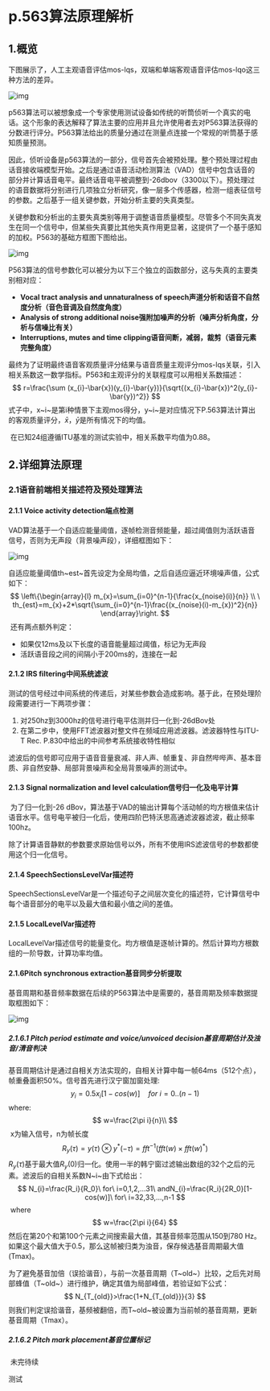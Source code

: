 # p.563算法原理解析

## 1.概览

​		下图展示了，人工主观语音评估mos-lqs，双端和单端客观语音评估mos-lqo这三种方法的差异。

![img](file:///C:\Users\pangc\AppData\Local\Temp\ksohtml15964\wps1.png)

​		p563算法可以被想象成一个专家使用测试设备如传统的听筒侦听一个真实的电话。这个形象的表达解释了算法主要的应用并且允许使用者去对P563算法获得的分数进行评分。P563算法给出的质量分通过在测量点连接一个常规的听筒基于感知质量预测。

​		因此，侦听设备是p563算法的一部分，信号首先会被预处理。整个预处理过程由话音接收端模型开始。之后是通过语音活动检测算法（VAD）信号中包含话音的部分并计算话音电平。最终话音电平被调整到-26dbov（3300以下）。预处理过的语音数据将分别进行几项独立分析研究，像一层多个传感器，检测一组表征信号的参数。之后基于一组关键参数，开始分析主要的失真类型。

​		关键参数和分析出的主要失真类别等用于调整语音质量模型。尽管多个不同失真发生在同一个信号中，但某些失真要比其他失真作用更显著，这提供了一个基于感知的加权。P563的基础方框图下图给出。

![img](file:///C:\Users\pangc\AppData\Local\Temp\ksohtml15964\wps2.png)

​		P563算法的信号参数化可以被分为以下三个独立的函数部分，这与失真的主要类别相对应：

- **Vocal tract analysis and unnaturalness of speech声道分析和话音不自然度分析（音色音调及自然度角度）**
- **Analysis of strong additional noise强附加噪声的分析（噪声分析角度，分析与信噪比有关）**
- **Interruptions, mutes and time clipping语音间断，减弱，裁剪（语音元素完整角度）**

​		最终为了证明最终语音客观质量评分结果与语音质量主观评分mos-lqs关联，引入相关系数这一数学指标。P563和主观评分的关联程度可以用相关系数描述：
$$
r=\frac{\sum (x_{i}-\bar{x})(y_{i}-\bar{y})}{\sqrt{(x_{i}-\bar{x})^2(y_{i}-\bar{y})^2}}
$$
​		式子中，x~i~是第i种情景下主观mos得分，y~i~是对应情况下P.563算法计算出的客观质量评分，$\bar{x}$，$\bar{y}$是所有情况下的均值。

​		在已知24组遵循ITU基准的测试实验中，相关系数平均值为0.88。

## 2.详细算法原理

### 2.1语音前端相关描述符及预处理算法

#### 2.1.1  Voice activity detection端点检测

​		VAD算法基于一个自适应能量阈值，逐帧检测音频能量，超过阈值则为活跃语音信号，否则为无声段（背景噪声段），详细框图如下：

![img](file:///C:\Users\pangc\AppData\Local\Temp\ksohtml15964\wps8.png)

​		自适应能量阈值th~est~首先设定为全局均值，之后自适应逼近环境噪声值，公式如下：
$$
\left\{\begin{array}{l}
m_{x}=\sum_{i=0}^{n-1}{\frac{x_{noise}(i)}{n}}       \\
\ th_{est}=m_{x}+2*\sqrt{\sum_{i=0}^{n-1}\frac{(x_{noise}(i)-m_{x})^2}{n}}
\end{array}\right.
$$
​		还有两点额外判定：

- 如果仅12ms及以下长度的语音能量超过阈值，标记为无声段
- 活跃语音段之间的间隔小于200ms的，连接在一起

#### 2.1.2  IRS filtering中间系统滤波

​		测试的信号经过中间系统的传递后，对某些参数会造成影响。基于此，在预处理阶段需要进行一下两项步骤：

1. 对250hz到3000hz的信号进行电平估测并归一化到-26dBov处
2. 在第二步中，使用FFT滤波器对整文件在频域应用滤波器。滤波器特性与ITU-T Rec. P.830中给出的中间参考系统接收特性相似

​		滤波后的信号即可应用于语音音量衰减、非人声、帧重复、非自然哔哔声、基本音质、非自然安静、局部背景噪声和全局背景噪声的测试中。

#### 2.1.3  Signal normalization and level calculation信号归一化及电平计算

​		为了归一化到-26 dBov，算法基于VAD的输出计算每个活动帧的均方根值来估计语音水平。信号电平被归一化后，使用四阶巴特沃思高通滤波器滤波，截止频率100hz。

​		除了计算语音静默的参数要求原始信号以外，所有不使用IRS滤波信号的参数都使用这个归一化信号。

#### 2.1.4  SpeechSectionsLevelVar描述符

​		SpeechSectionsLevelVar是一个描述句子之间层次变化的描述符，它计算信号中每个语音部分的电平以及最大值和最小值之间的差值。

#### 2.1.5  LocalLevelVar描述符

​		LocalLevelVar描述信号的能量变化。均方根值是逐帧计算的。然后计算均方根数组的一阶导数，计算功率均值。

#### 2.1.6Pitch synchronous extraction基音同步分析提取

​		基音周期和基音频率数据在后续的P563算法中是需要的，基音周期及频率数据提取框图如下：

![img](file:///C:\Users\pangc\AppData\Local\Temp\ksohtml15964\wps10.png)

##### 2.1.6.1  Pitch period estimate and voice/unvoiced decision基音周期估计及浊音/清音判决

​		基音周期估计是通过自相关方法实现的，自相关计算中每一帧64ms（512个点），帧重叠面积50%。信号首先进行汉宁窗加窗处理:
$$
y_{i}=0.5x_{i}[1-cos(w)]\quad for\ i=0..(n-1)
$$
​		where:
$$
w=\frac{2\pi i}{n}\\
$$
​		x为输入信号，n为帧长度
$$
R_{y}(\tau)=y(\tau)\otimes y^{*}(-\tau)=fft^{-1}(fft(w)\times fft(w)^{*})
$$
​		$R_{y}(\tau)$基于最大值$R_{y}(0)$归一化。使用一半的韩宁窗过滤输出数组的32个之后的元素。滤波后的自相关系数N~i~由下式给出：
$$
N_{i}=\frac{R_i}{R_0}\ for\ i=0,1,2,...31\ andN_{i}=\frac{R_i}{2R_0}[1-cos(w)]\ for\ i=32,33,...,n-1
$$
​		where
$$
w=\frac{2\pi i}{64}
$$
​		然后在第20个和第100个元素之间搜索最大值，其基音频率范围从150到780 Hz。如果这个最大值大于0.5，那么这帧被归类为浊音，保存候选基音周期最大值(Tmax)。

​		为了避免基音加倍（误拾谐音），与前一次基音周期（T~old~）比较，之后先对局部蜂值（T~old~）进行维护，确定其值为局部峰值，若验证如下公式：
$$
N_{T_{old}}>\frac{1+N_{T_{old}}}{3}
$$
​		则我们判定误拾谐音，基频被翻倍，而T~old~被设置为当前帧的基音周期，更新基音周期（Tmax）。



##### 2.1.6.2  Pitch mark placement基音位置标记

​		未完待续

测试